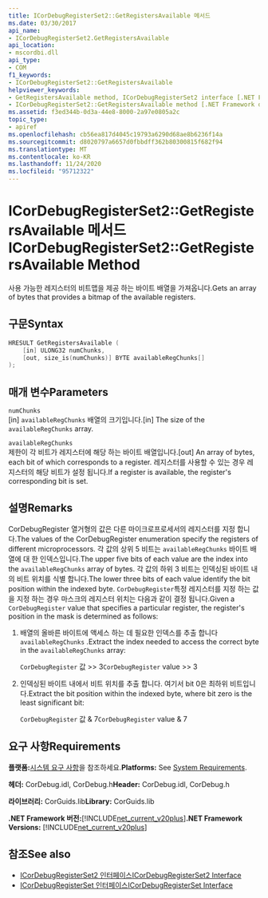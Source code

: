 ```yaml
---
title: ICorDebugRegisterSet2::GetRegistersAvailable 메서드
ms.date: 03/30/2017
api_name:
- ICorDebugRegisterSet2.GetRegistersAvailable
api_location:
- mscordbi.dll
api_type:
- COM
f1_keywords:
- ICorDebugRegisterSet2::GetRegistersAvailable
helpviewer_keywords:
- GetRegistersAvailable method, ICorDebugRegisterSet2 interface [.NET Framework debugging]
- ICorDebugRegisterSet2::GetRegistersAvailable method [.NET Framework debugging]
ms.assetid: f3ed344b-0d3a-44e8-8000-2a97e0805a2c
topic_type:
- apiref
ms.openlocfilehash: cb56ea817d4045c19793a6290d68ae8b6236f14a
ms.sourcegitcommit: d8020797a6657d0fbbdff362b80300815f682f94
ms.translationtype: MT
ms.contentlocale: ko-KR
ms.lasthandoff: 11/24/2020
ms.locfileid: "95712322"
---
```

# <a name="icordebugregisterset2getregistersavailable-method"></a><span data-ttu-id="0515f-102">ICorDebugRegisterSet2::GetRegistersAvailable 메서드</span><span class="sxs-lookup"><span data-stu-id="0515f-102">ICorDebugRegisterSet2::GetRegistersAvailable Method</span></span>

<span data-ttu-id="0515f-103">사용 가능한 레지스터의 비트맵을 제공 하는 바이트 배열을 가져옵니다.</span><span class="sxs-lookup"><span data-stu-id="0515f-103">Gets an array of bytes that provides a bitmap of the available registers.</span></span>  
  
## <a name="syntax"></a><span data-ttu-id="0515f-104">구문</span><span class="sxs-lookup"><span data-stu-id="0515f-104">Syntax</span></span>  
  
```cpp  
HRESULT GetRegistersAvailable (  
    [in] ULONG32 numChunks,  
    [out, size_is(numChunks)] BYTE availableRegChunks[]  
);  
```  
  
## <a name="parameters"></a><span data-ttu-id="0515f-105">매개 변수</span><span class="sxs-lookup"><span data-stu-id="0515f-105">Parameters</span></span>  

 `numChunks`  
 <span data-ttu-id="0515f-106">[in] `availableRegChunks` 배열의 크기입니다.</span><span class="sxs-lookup"><span data-stu-id="0515f-106">[in] The size of the `availableRegChunks` array.</span></span>  
  
 `availableRegChunks`  
 <span data-ttu-id="0515f-107">제한이 각 비트가 레지스터에 해당 하는 바이트 배열입니다.</span><span class="sxs-lookup"><span data-stu-id="0515f-107">[out] An array of bytes, each bit of which corresponds to a register.</span></span> <span data-ttu-id="0515f-108">레지스터를 사용할 수 있는 경우 레지스터의 해당 비트가 설정 됩니다.</span><span class="sxs-lookup"><span data-stu-id="0515f-108">If a register is available, the register's corresponding bit is set.</span></span>  
  
## <a name="remarks"></a><span data-ttu-id="0515f-109">설명</span><span class="sxs-lookup"><span data-stu-id="0515f-109">Remarks</span></span>  

 <span data-ttu-id="0515f-110">CorDebugRegister 열거형의 값은 다른 마이크로프로세서의 레지스터를 지정 합니다.</span><span class="sxs-lookup"><span data-stu-id="0515f-110">The values of the CorDebugRegister enumeration specify the registers of different microprocessors.</span></span> <span data-ttu-id="0515f-111">각 값의 상위 5 비트는 `availableRegChunks` 바이트 배열에 대 한 인덱스입니다.</span><span class="sxs-lookup"><span data-stu-id="0515f-111">The upper five bits of each value are the index into the `availableRegChunks` array of bytes.</span></span> <span data-ttu-id="0515f-112">각 값의 하위 3 비트는 인덱싱된 바이트 내의 비트 위치를 식별 합니다.</span><span class="sxs-lookup"><span data-stu-id="0515f-112">The lower three bits of each value identify the bit position within the indexed byte.</span></span> <span data-ttu-id="0515f-113">`CorDebugRegister`특정 레지스터를 지정 하는 값을 지정 하는 경우 마스크의 레지스터 위치는 다음과 같이 결정 됩니다.</span><span class="sxs-lookup"><span data-stu-id="0515f-113">Given a `CorDebugRegister` value that specifies a particular register, the register's position in the mask is determined as follows:</span></span>  
  
1. <span data-ttu-id="0515f-114">배열의 올바른 바이트에 액세스 하는 데 필요한 인덱스를 추출 합니다 `availableRegChunks` .</span><span class="sxs-lookup"><span data-stu-id="0515f-114">Extract the index needed to access the correct byte in the `availableRegChunks` array:</span></span>  
  
     <span data-ttu-id="0515f-115">`CorDebugRegister` 값 >> 3</span><span class="sxs-lookup"><span data-stu-id="0515f-115">`CorDebugRegister` value >> 3</span></span>  
  
2. <span data-ttu-id="0515f-116">인덱싱된 바이트 내에서 비트 위치를 추출 합니다. 여기서 bit 0은 최하위 비트입니다.</span><span class="sxs-lookup"><span data-stu-id="0515f-116">Extract the bit position within the indexed byte, where bit zero is the least significant bit:</span></span>  
  
     <span data-ttu-id="0515f-117">`CorDebugRegister` 값 & 7</span><span class="sxs-lookup"><span data-stu-id="0515f-117">`CorDebugRegister` value & 7</span></span>  
  
## <a name="requirements"></a><span data-ttu-id="0515f-118">요구 사항</span><span class="sxs-lookup"><span data-stu-id="0515f-118">Requirements</span></span>  

 <span data-ttu-id="0515f-119">**플랫폼:**[시스템 요구 사항](../../get-started/system-requirements.md)을 참조하세요.</span><span class="sxs-lookup"><span data-stu-id="0515f-119">**Platforms:** See [System Requirements](../../get-started/system-requirements.md).</span></span>  
  
 <span data-ttu-id="0515f-120">**헤더:** CorDebug.idl, CorDebug.h</span><span class="sxs-lookup"><span data-stu-id="0515f-120">**Header:** CorDebug.idl, CorDebug.h</span></span>  
  
 <span data-ttu-id="0515f-121">**라이브러리:** CorGuids.lib</span><span class="sxs-lookup"><span data-stu-id="0515f-121">**Library:** CorGuids.lib</span></span>  
  
 <span data-ttu-id="0515f-122">**.NET Framework 버전:**[!INCLUDE[net_current_v20plus](../../../../includes/net-current-v20plus-md.md)]</span><span class="sxs-lookup"><span data-stu-id="0515f-122">**.NET Framework Versions:** [!INCLUDE[net_current_v20plus](../../../../includes/net-current-v20plus-md.md)]</span></span>  
  
## <a name="see-also"></a><span data-ttu-id="0515f-123">참조</span><span class="sxs-lookup"><span data-stu-id="0515f-123">See also</span></span>

- [<span data-ttu-id="0515f-124">ICorDebugRegisterSet2 인터페이스</span><span class="sxs-lookup"><span data-stu-id="0515f-124">ICorDebugRegisterSet2 Interface</span></span>](icordebugregisterset2-interface.md)
- [<span data-ttu-id="0515f-125">ICorDebugRegisterSet 인터페이스</span><span class="sxs-lookup"><span data-stu-id="0515f-125">ICorDebugRegisterSet Interface</span></span>](icordebugregisterset-interface.md)

